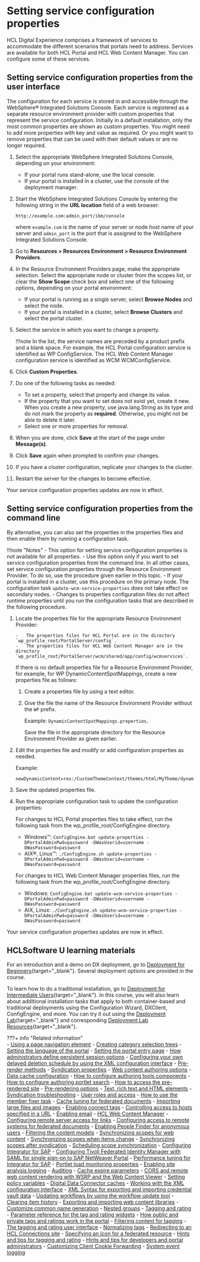 # Setting service configuration properties

HCL Digital Experience comprises a framework of services to accommodate the different scenarios that portals need to address. Services are available for both HCL Portal and HCL Web Content Manager. You can configure some of these services.

## Setting service configuration properties from the user interface

The configuration for each service is stored in and accessible through the WebSphere® Integrated Solutions Console. Each service is registered as a separate resource environment provider with custom properties that represent the service configuration. Initially in a default installation, only the most common properties are shown as custom properties. You might need to add more properties with key and value as required. Or you might want to remove properties that can be used with their default values or are no longer required.

1.  Select the appropriate WebSphere Integrated Solutions Console, depending on your environment:

    -   If your portal runs stand-alone, use the local console.
    -   If your portal is installed in a cluster, use the console of the deployment manager.

2.  Start the WebSphere Integrated Solutions Console by entering the following string in the **URL location** field of a web browser:

    ```
    http://example.com:admin_port/ibm/console
    ```

    where `example.com` is the name of your server or node host name of your server and `admin_port` is the port that is assigned to the WebSphere Integrated Solutions Console.

3.  Go to **Resources > Resources Environment > Resource Environment Providers**.

4.  In the Resource Environment Providers page, make the appropriate selection. Select the appropriate node or cluster from the scopes list, or clear the **Show Scope** check box and select one of the following options, depending on your portal environment:

    -   If your portal is running as a single server, select **Browse Nodes** and select the node.
    -   If your portal is installed in a cluster, select **Browse Clusters** and select the portal cluster.

5.  Select the service in which you want to change a property.

    !!!note
        In the list, the service names are preceded by a product prefix and a blank space. For example, the HCL Portal configuration service is identified as WP ConfigService. The HCL Web Content Manager configuration service is identified as WCM WCMConfigService.

6.  Click **Custom Properties**.

7.  Do one of the following tasks as needed:

    -   To set a property, select that property and change its value.
    -   If the property that you want to set does not exist yet, create it new. When you create a new property, use java.lang.String as its type and do not mark the property as **required**. Otherwise, you might not be able to delete it later.
    -   Select one or more properties for removal.

8.  When you are done, click **Save** at the start of the page under **Message(s)**.

9.  Click **Save** again when prompted to confirm your changes.

10. If you have a cluster configuration, replicate your changes to the cluster.

11. Restart the server for the changes to become effective.


Your service configuration properties updates are now in effect.

## Setting service configuration properties from the command line

By alternative, you can also set the properties in the properties files and then enable them by running a configuration task.

!!!note "Notes"
    -   This option for setting service configuration properties is not available for all properties.
    -   Use this option only if you want to set service configuration properties from the command line. In all other cases, set service configuration properties through the Resource Environment Provider. To do so, use the procedure given earlier in this topic.
    -   If your portal is installed in a cluster, use this procedure on the primary node. The configuration task `update-wcm-service-properties` does not take effect on secondary nodes.
    -   Changes to properties configuration files do not affect runtime properties until you run the configuration tasks that are described in the following procedure.

1.  Locate the properties file for the appropriate Resource Environment Provider:

        -   The properties files for HCL Portal are in the directory `wp_profile_root/PortalServer/config`.
        -   The properties files for HCL Web Content Manager are in the directory `wp_profile_root/PortalServer/wcm/shared/app/config/wcmservices`.
    
    If there is no default properties file for a Resource Environment Provider, for example, for WP DynamicContentSpotMappings, create a new properties file as follows:

    1.  Create a properties file by using a text editor.

    2.  Give the file the name of the Resource Environment Provider without the `WP` prefix.

        Example: `DynamicContentSpotMappings.properties`.

        Save the file in the appropriate directory for the Resource Environment Provider as given earlier.

2.  Edit the properties file and modify or add configuration properties as needed.

    Example:

    ```
    newDynamicContent=res:/CustomThemeContext/themes/html/MyTheme/dynamicContent.jsp
    ```

3.  Save the updated properties file.

4.  Run the appropriate configuration task to update the configuration properties:

    For changes to HCL Portal properties files to take effect, run the following task from the wp_profile_root/ConfigEngine directory.

    -   Windows™: `ConfigEngine.bat update-properties -DPortalAdminPwd=password -DWasUserid=username -DWasPassword=password`
    -   AIX®, Linux™: `./ConfigEngine.sh update-properties -DPortalAdminPwd=password -DWasUserid=username -DWasPassword=password`
    
    For changes to HCL Web Content Manager properties files, run the following task from the wp_profile_root/ConfigEngine directory.

    -   Windows: `ConfigEngine.bat update-wcm-service-properties -DPortalAdminPwd=password -DWasUserid=username -DWasPassword=password`
    -   AIX, Linux: `./ConfigEngine.sh update-wcm-service-properties -DPortalAdminPwd=password -DWasUserid=username -DWasPassword=password`

Your service configuration properties updates are now in effect.

## HCLSoftware U learning materials

For an introduction and a demo on DX deployment, go to [Deployment for Beginners](https://hclsoftwareu.hcltechsw.com/component/axs/?view=sso_config&id=3&forward=https%3A%2F%2Fhclsoftwareu.hcltechsw.com%2Fcourses%2Flesson%2F%3Fid%3D1479){target="_blank"}. Several deployment options are provided in the course.

To learn how to do a traditional installation, go to [Deployment for Intermediate Users](https://hclsoftwareu.hcltechsw.com/component/axs/?view=sso_config&id=3&forward=https%3A%2F%2Fhclsoftwareu.hcltechsw.com%2Fcourses%2Flesson%2F%3Fid%3D3086){target="_blank"}. In this course, you will also learn about additional installation tasks that apply to both container-based and traditional deployments using the Configuration Wizard, DXClient, ConfigEngine, and more. You can try it out using the [Deployment Lab](https://hclsoftwareu.hcltechsw.com/images/Lc4sMQCcN5uxXmL13gSlsxClNTU3Mjc3NTc4MTc2/DS_Academy/DX/Administrator/HDX-ADM-200_Deployment_Lab.pdf){target="_blank"} and corresponding [Deployment Lab Resources](https://hclsoftwareu.hcltechsw.com/images/Lc4sMQCcN5uxXmL13gSlsxClNTU3Mjc3NTc4MTc2/DS_Academy/DX/Administrator/HDX-ADM-200_Deployment_Lab_Resources.zip){target="_blank"}.

???+ info "Related information"  
    -   [Using a page navigation element](../../../../manage_content/wcm_authoring/authoring_portlet/content_management_artifacts/elements/page_nav_element/index.md)
    -   [Creating category selection trees](../../../../manage_content/wcm_authoring/authoring_portlet/content_management_artifacts/elements/taxonomy_element/wcm_dev_elements_taxonomy_selectiontrees.md)
    -   [Setting the language of the portal](../../config_portal_behavior/adlang.md)
    -   [Setting the portal entry page](../../config_portal_behavior/adloginview.md)
    -   [How administrators define persistent session options](../../config_portal_behavior/user_session_persistence/adm_define_user_session_persistence/index.md)
    -   [Configuring your own delayed deletion schedule by using the XML configuration interface](../../config_portal_behavior/delayed_cleanup/addelclnup_cfgxml.md)
    -   [Pre-render methods](../../../../manage_content/wcm_delivery/pre-rendered_delivery/wcm_config_delivery_pre-rendered_running.md)
    -   [Syndication properties](../../../../manage_content/wcm_delivery/syndication/wcm_config_prop_syndication.md)
    -   [Web content authoring options](../../../../manage_content/wcm_configuration/cfg_webcontent_auth_env/wcm_config_prop_authoring.md)
    -   [Data cache configuration](../../../../manage_content/wcm_configuration/cfg_webcontent_delivery_env/caching_options/wcm_config_delivery_caching_data.md)
    -   [How to configure authoring tools components](../../../../manage_content/wcm_authoring/authoring_portlet/content_management_artifacts/elements/authoringtools_element/using_authoringtools_elements/wcm_config_wcmviewer_authcomp.md)
    -   [How to configure authoring portlet search](../../../../manage_content/wcm_configuration//cfg_webcontent_auth_env/wcm_config_advanced_search.md)
    -   [How to access the pre-rendered site](../../../../manage_content/wcm_delivery/pre-rendered_delivery/wcm_config_delivery_pre-rendered_accessing.md)
    -   [Pre-rendering options](../../../../manage_content/wcm_configuration/cfg_webcontent_delivery_env/wcm_config_delivery_pre-rendered_enable.md)
    -   [Text, rich text and HTML elements](../../../../manage_content/wcm_authoring/authoring_portlet/content_management_artifacts/elements/richtext_element/wcm_dev_elements_text-richtext-html.md)
    -   [Syndication troubleshooting](../../../../manage_content/wcm_delivery/syndication/wcm_syndication_troubleshooting.md)
    -   [User roles and access](../../security/people/authorization/controlling_access/wcm_security/wcm_cms_access/wcm_security_items.md)
    -   [How to use the member fixer task](../../../../manage_content/wcm_configuration/wcm_adm_tools/wcm_member_fixer/wcm_admin_member-fixer.md)
    -   [Cache tuning for federated documents](../../../../manage_content/wcm_configuration/cfg_webcontent_auth_env/fed_docs_setup/wcm_dev_feddocs_cache.md)
    -   [Importing large files and images](../../../../manage_content/wcm_configuration/cfg_webcontent_auth_env/wcm_config_importbuffer.md)
    -   [Enabling connect tags](../../../../manage_content/wcm_configuration/wcm_svc_cfg/wcm_config_connect.md)
    -   [Controlling access to hosts specified in a URL](../../../../manage_content/wcm_configuration/wcm_svc_cfg/wcm_config_accesshost.md)
    -   [Enabling email](../../../../manage_content/wcm_configuration/wcm_svc_cfg/wcm_config_smtp.md)
    -   [HCL Web Content Manager](https://help.hcltechsw.com/digital-experience/9.5/wcm/wcm_install_cfg.html)
    -   [Configuring remote server access for links](../../../../manage_content/wcm_configuration/cfg_webcontent_auth_env/wcm_config_ecm_whitelist.md)
    -   [Configuring access to remote systems for federated documents](../../../../manage_content/wcm_configuration/cfg_webcontent_auth_env/fed_docs_setup/wcm_dev_feddocs_cfgcoll.md)
    -   [Enabling People Finder for anonymous users](https://help.hcltechsw.com/digital-experience/9.5/collab/i_coll_t_pfnd_enable_anon_users.html)
    -   [Filtering the content models](../../../../extend_dx/apis/model_spi/dgn_modelfilter.md)
    -   [Synchronizing scopes for web content](../../../../manage_content/wcm_authoring/authoring_portlet/content_management_artifacts/tagrate_managing/syn_scope/index.md)
    -   [Synchronizing scopes when items change](../../../../manage_content/wcm_authoring/authoring_portlet/content_management_artifacts/tagrate_managing/syn_scope/wcm_tagrate_syncscope_item.md)
    -   [Synchronizing scopes after syndication](../../../../manage_content/wcm_authoring/authoring_portlet/content_management_artifacts/tagrate_managing/syn_scope/wcm_tagrate_syncscope_synd.md)
    -   [Scheduling scope synchronization](../../../../manage_content/wcm_authoring/authoring_portlet/content_management_artifacts/tagrate_managing/syn_scope/wcm_tagrate_syncscope_sched.md)
    -   [Configuring Integrator for SAP](https://help.hcltechsw.com/digital-experience/8.5/admin-system/sap_int_cfg.html)
    -   [Configuring Tivoli Federated Identity Manager with SAML for single sign-on to SAP NetWeaver Portal](https://help.hcltechsw.com/digital-experience/9.5/admin-system/sap_int_cfg_tfimsaml_sso.html)
    -   [Performance tuning for Integrator for SAP](https://help.hcltechsw.com/digital-experience/8.5/admin-system/sap_int_perf_tun.html)
    -   [Portlet load monitoring properties](../../../../build_sites/site_analytics/portlet_load_monitoring/plmt_configuration.md)
    -   [Enabling site analysis logging](../../monitoring/analyze_portal_usage/serverside_site_data/adsaconf_tsk_nbl.md)
    -   [Auditing](../../monitoring/sec_audit.md)
    -   [Cache expire parameters](../../../../manage_content/wcm_configuration/custom_caching/wcm_dev_caching_expire-parameters.md)
    -   [CORS and remote web content rendering with WSRP and the Web Content Viewer](../../../../manage_content/wcm_delivery/deliver_webcontent_on_dx/enable_remote_render_wsrp/wcm_config_wcmviewer_wsrp_cors.md)
    -   [Setting policy variables](../../../../extend_dx/portlets_development/web2_ui/outbound_http_connection/cfg_outbound_http_connections/cfg_structure/outbhttp_cfg_strctr_policy_variable.md)
    -   [Digital Data Connector caches](../../../../extend_dx/ddc/ddc_cache_tuning/plrf_caches.md)
    -   [Working with the XML configuration interface](../../portal_admin_tools/xml_config_interface/working_xml_config_interface/index.md)
    -   [XML Syntax for exporting and importing credential vault data](../../portal_admin_tools/xml_config_interface/working_xml_config_interface/using_xml_config_cmd_line/cmdline_syntax/xml_syntax_export_import_creds/index.md)
    -   [Updating workflows by using the workflow update tool](../../../../manage_content/wcm_configuration/wcm_adm_tools/wcm_admin_workflow.md)
    -   [Clearing item history](../../../../manage_content/wcm_configuration/wcm_adm_tools/wcm_admin_clear_history.md)
    -   [Exporting and importing web content libraries](../../../../manage_content/wcm_configuration/wcm_adm_tools/wcmlibrary_export/index.md)
    -   [Customize common name generation](../../security/people/authorization/users_and_groups/sec_cust_names.md)
    -   [Nested groups](../../security/people/authorization/users_and_groups/adusrgrp_nested.md)
    -   [Tagging and rating](../../../../build_sites/tagging_rating/index.md)
    -   [Parameter reference for the tag and rating widgets](../../../../build_sites/tagging_rating/cfg_reference/parm_ref_tag_rate_widget/index.md)
    -   [How public and private tags and ratings work in the portal](../../../../build_sites/tagging_rating/howto_tagging_rating/tag_rate_adm_publc_privt.md)
    -   [Filtering content for tagging](../../../../build_sites/tagging_rating/howto_tagging_rating/tag_rate_adm_filtr_cont.md)
    -   [The tagging and rating user interface](../../../../build_sites/tagging_rating/tagging_rating_ui/index.md)
    -   [Normalizing tags](../../../../build_sites/tagging_rating/howto_tagging_rating/tag_rate_adm_norm_local.md)
    -   [Redirecting to an HCL Connections site](../../../../build_sites/tagging_rating/tag_rate_federation/fed_admin/tag_fed_admin_redirect.md)
    -   [Specifying an icon for a federated resource](../../../../build_sites/tagging_rating/tag_rate_federation/fed_admin/tag_fed_admin_spec_icon.md)
    -   [Hints and tips for tagging and rating](../../../../build_sites/tagging_rating/hints_tips_tag_rate/index.md)
    -   [Hints and tips for developers and portal administrators](../../../../build_sites/tagging_rating/hints_tips_tag_rate/tag_rate_ref_hintip_4admins.md)
    -   [Customizing Client Cookie Forwarding](../../../../extend_dx/development_tools/wsrp/portal_wsrp_consumer/customizing_wsrp_cfg_consumer_portal/wsrpc_clnt_cook_frwrd.md)
    -   [System event logging](../../troubleshooting/logging_and_tracing/adsyslog.md)